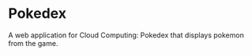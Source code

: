 Pokedex
=======

A web application for Cloud Computing:  Pokedex that displays pokemon from the game.